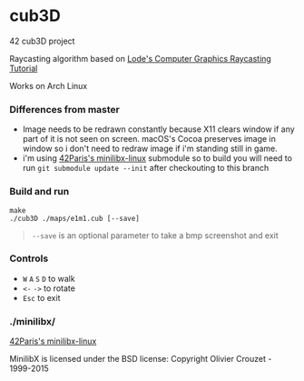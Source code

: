 # cub3D
42 cub3D project

Raycasting algorithm based on [Lode's Computer Graphics Raycasting Tutorial](https://lodev.org/cgtutor/raycasting.html)

Works on Arch Linux

### Differences from master
- Image needs to be redrawn constantly because X11 clears window if any part of it is not seen on screen. macOS's Cocoa preserves image in window so i don't need to redraw image if i'm standing still in game.
- i'm using [42Paris's minilibx-linux](https://github.com/42Paris/minilibx-linux) submodule so to build you will need to run `git submodule update --init` after checkouting to this branch

### Build and run
```
make
./cub3D ./maps/e1m1.cub [--save]
```
> `--save` is an optional parameter to take a bmp screenshot and exit

### Controls
- `W` `A` `S` `D` to walk
- `<-` `->` to rotate
- `Esc` to exit

### ./minilibx/
[42Paris's minilibx-linux](https://github.com/42Paris/minilibx-linux)

MinilibX is licensed under the BSD license: Copyright Olivier Crouzet - 1999-2015
